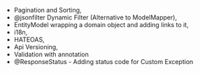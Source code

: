 * Pagination and Sorting,
* @jsonfilter Dynamic Filter (Alternative to ModelMapper),
* EntityModel wrapping a domain object and adding links to it, 
* i18n,
* HATEOAS,
* Api Versioning,
* Validation with annotation
* @ResponseStatus - Adding status code for Custom Exception
